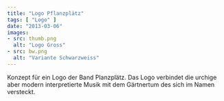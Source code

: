 ```yaml
---
title: "Logo Pflanzplätz"
tags: [ "Logo" ]
date: "2013-03-06"
images:
- src: thumb.png
  alt: "Logo Gross"
- src: bw.png
  alt: "Variante Schwarzweiss"
---
```


Konzept für ein Logo der Band Planzplätz. Das Logo verbindet die urchige aber modern interpretierte
Musik mit dem Gärtnertum des sich im Namen versteckt.

